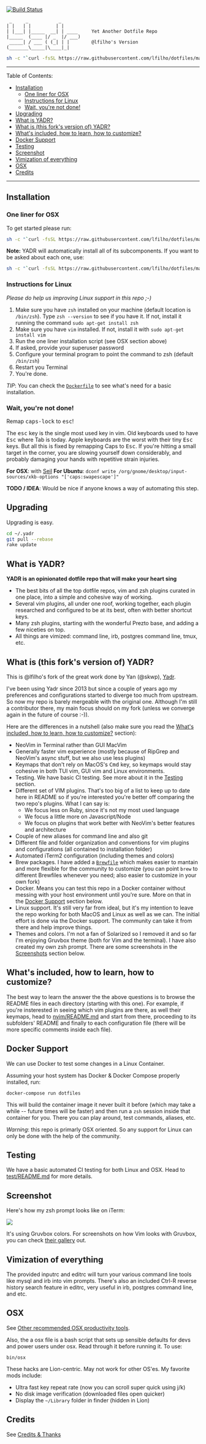 [![Build Status](https://travis-ci.org/lfilho/dotfiles.svg?branch=master)](https://travis-ci.org/lfilho/dotfiles)

     _     _           _
    | |   | |         | |
    | |___| |_____  __| | ____     Yet Another Dotfile Repo
    |_____  (____ |/ _  |/ ___)
     _____| / ___ ( (_| | |        @lfilho's Version
    (_______\_____|\____|_|

```bash
sh -c "`curl -fsSL https://raw.githubusercontent.com/lfilho/dotfiles/master/install.sh`"
```

---
<!-- START doctoc generated TOC please keep comment here to allow auto update -->
<!-- DON'T EDIT THIS SECTION, INSTEAD RE-RUN doctoc TO UPDATE -->
Table of Contents:

- [Installation](#installation)
  - [One liner for OSX](#one-liner-for-osx)
  - [Instructions for Linux](#instructions-for-linux)
  - [Wait, you're not done!](#wait-youre-not-done)
- [Upgrading](#upgrading)
- [What is YADR?](#what-is-yadr)
- [What is (this fork's version of) YADR?](#what-is-this-forks-version-of-yadr)
- [What's included, how to learn, how to customize?](#whats-included-how-to-learn-how-to-customize)
- [Docker Support](#docker-support)
- [Testing](#testing)
- [Screenshot](#screenshot)
- [Vimization of everything](#vimization-of-everything)
- [OSX](#osx)
- [Credits](#credits)

<!-- END doctoc generated TOC please keep comment here to allow auto update -->

---

## Installation

### One liner for OSX

To get started please run:

```bash
sh -c "`curl -fsSL https://raw.githubusercontent.com/lfilho/dotfiles/master/install.sh`"
```

**Note:** YADR will automatically install all of its subcomponents. If you want to be asked about each one, use:

```bash
sh -c "`curl -fsSL https://raw.githubusercontent.com/lfilho/dotfiles/master/install.sh`" -s ask
```
### Instructions for Linux

*Please do help us improving Linux support in this repo ;-)*

1. Make sure you have `zsh` installed on your machine (default location is `/bin/zsh`). Type `zsh --version` to see if you have it. If not, install it running the command `sudo apt-get install zsh`
2. Make sure you have `vim` installed. If not, install it with `sudo apt-get install vim`
3. Run the one liner installation script (see OSX section above)
4. If asked, provide your superuser password
5. Configure your terminal program to point the command to zsh (default `/bin/zsh`)
6. Restart you Terminal
7. You're done.

*TIP*: You can check the [`Dockerfile`](./Dockerfile) to see what's need for a basic installation.

### Wait, you're not done!

Remap <kbd>caps-lock</kbd> to <kbd>esc</kbd>!

The <kbd>esc</kbd> key is the single most used key in vim. Old keyboards used to have <kbd>Esc</kbd> where Tab is today. Apple keyboards are the worst with their tiny <kbd>Esc</kbd> keys. But all this is fixed by remapping Caps to <kbd>Esc</kbd>. If you're hitting a small target in the corner, you are slowing yourself down considerably, and probably damaging your hands with repetitive strain injuries.

**For OSX**: with [Seil](https://pqrs.org/osx/karabiner/seil.html.en)
**For Ubuntu**: `dconf write /org/gnome/desktop/input-sources/xkb-options "['caps:swapescape']"`

**TODO / IDEA**: Would be nice if anyone knows a way of automating this step.

## Upgrading

Upgrading is easy.

```bash
cd ~/.yadr
git pull --rebase
rake update
```

## What is YADR?

**YADR is an opinionated dotfile repo that will make your heart sing**

  * The best bits of all the top dotfile repos, vim and zsh plugins curated in one place, into a simple and cohesive way of working.
  * Several vim plugins, all under one roof, working together, each plugin researched and configured to be at its best, often with better shortcut keys.
  * Many zsh plugins, starting with the wonderful Prezto base, and adding a few niceties on top.
  * All things are vimized: command line, irb, postgres command line, tmux, etc.

## What is (this fork's version of) YADR?

This is @lfilho's fork of the great work done by Yan (@skwp), [Yadr](https://github.com/skwp/dotfiles).

I've been using Yadr since 2013 but since a couple of years ago my preferences and configurations started to diverge too much from upstream. So now my repo is barely mergeable with the original one. Although I'm still a contributor there, my main focus should on my fork (unless we converge again in the future of course :-)).

Here are the differences in a nutshell (also make sure you read the [What's included, how to learn, how to customize?](#whats-included-how-to-learn-how-to-customize) section):

- NeoVim in Terminal rather than GUI MacVim
- Generally faster vim experience (mostly because of RipGrep and NeoVim's async stuff, but we also use less plugins)
- Keymaps that don't rely on MacOS's <kbd>Cmd</kbd> key, so keymaps would stay cohesive in both TUI vim, GUI vim and Linux environments.
- Testing. We have basic CI testing. See more about it in the [Testing](#testing) section.
- Different set of VIM plugins. That's too big of a list to keep up to date here in README so if you're interested you're better off comparing the two repo's plugins. What I can say is:
  - We focus less on Ruby, since it's not my most used language
  - We focus a little more on Javascript/Node
  - We focus on plugins that work better with NeoVim's better features and architecture
- Couple of new aliases for command line and also git
- Different file and folder organization and conventions for vim plugins and configurations (all contained to installation folder)
- Automated iTerm2 configuration (including themes and colors)
- Brew packages. I have added a [`Brewfile`](./Brewfile) which makes easier to mantain and more flexible for the community to customize (you can point `brew` to different Brewfiles whenever you need; also easier to customize in your own fork)
- Docker. Means you can test this repo in a Docker container without messing with your host environment until you're sure. More on that in the [Docker Support](#docker-support) section below.
- Linux support. It's still very far from ideal, but it's my intention to leave the repo working for both MacOS and Linux as well as we can. The initial effort is done via the Docker support. The community can take it from there and help improve things.
- Themes and colors. I'm not a fan of Solarized so I removed it and so far I'm enjoying Gruvbox theme (both for Vim and the terminal). I have also created my own zsh prompt. There are some screenshots in the [Screenshots](#screenshots) section below.

## What's included, how to learn, how to customize?

The best way to learn the answer the the above questions is to browse the README files in each directory (starting with this one). For example, if you're insterested in seeing which vim plugins are there, as well their keymaps, head to [nvim/README.md](./nvim/README.md) and start from there, proceeding to its subfolders' README and finally to each configuration file (there will be more specific comments inside each file).

## Docker Support

We can use Docker to test some changes in a Linux Container.

Assuming your host system has Docker & Docker Compose properly installed, run:

    docker-compose run dotfiles

This will build the container image it never built it before (which may take a while -- future times will be faster) and then run a `zsh` session inside that container for you.
There you can play around, test commands, aliases, etc.

*Warning*: this repo is primarly OSX oriented. So any support for Linux can only be done with the help of the community.

## Testing

We have a basic automated CI testing for both Linux and OSX.
Head to [test/README.md](./test/README.md) for more details.

## Screenshot

Here's how my zsh prompt looks like on iTerm:

![](./doc/screenshot-iterm-gruvbox.png)

It's using Gruvbox colors. For screenshots on how Vim looks with Gruvbox, you can check [their gallery](https://github.com/morhetz/gruvbox/wiki/Gallery) out.

## Vimization of everything

The provided inputrc and editrc will turn your various command line tools like mysql and irb into vim prompts.
There's also an included Ctrl-R reverse history search feature in editrc, very useful in irb, postgres command line, and etc.

## OSX

See [Other recommended OSX productivity tools](doc/osx_tools.md).

Also, the a osx file is a bash script that sets up sensible defaults for devs and power users under osx. Read through it before running it. To use:

    bin/osx

These hacks are Lion-centric. May not work for other OS'es. My favorite mods include:

  * Ultra fast key repeat rate (now you can scroll super quick using j/k)
  * No disk image verification (downloaded files open quicker)
  * Display the `~/Library` folder in finder (hidden in Lion)

## Credits

See [Credits & Thanks](doc/credits.md)

